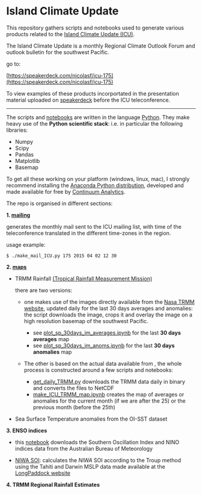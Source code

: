 # Island Climate Update

This repository gathers scripts and notebooks used to generate various products
related to the [Island Climate Update (ICU)](http://www.niwa.co.nz/climare/icu).

The Island Climate Update is a monthly Regional Climate Outlook Forum and outlook
bulletin for the southwest Pacific.

go to:

[https://speakerdeck.com/nicolasf/icu-175](https://speakerdeck.com/nicolasf/icu-175)

To view examples of these products incorportated in the presentation material uploaded
on [speakerdeck](https://speakerdeck.com/) before the ICU teleconference.

<hr size=5>

The scripts and [notebooks]() are written in the language [Python](). They make
heavy use of the **Python scientific stack**: i.e. in particular the following libraries:

+ Numpy
+ Scipy
+ Pandas
+ Matplotlib
+ Basemap

To get all these working on your platform (windows, linux, mac), I strongly recommend installing the [Anaconda Python distribution](https://store.continuum.io/cshop/anaconda/), developed and made available for free by [Continuum Analytics](http://continuum.io/).  

The repo is organised in different sections:

**1. [mailing](https://github.com/nicolasfauchereau/ICU/blob/master/mail/)**

  generates the monthly mail sent to the ICU mailing list, with time of the teleconference
  translated in the different time-zones in the region.

  usage example:

  ```
  $ ./make_mail_ICU.py 175 2015 04 02 12 30
  ```

**2. [maps](https://github.com/nicolasfauchereau/ICU/blob/master/maps/)**

  + TRMM Rainfall [(Tropical Rainfall Measurement Mission)](https://climatedataguide.ucar.edu/climate-data/trmm-tropical-rainfall-measuring-mission)

    there are two versions:

    + one makes use of the images directly available from the [Nasa TRMM website](http://trmm.gsfc.nasa.gov), updated daily for the last 30 days averages and anomalies: the script downloads the image, crops it and
    overlay the image on a high resolution basemap of the southwest Pacific.

      + see [plot_sp_30days_im_averages.ipynb](http://nbviewer.ipython.org/github/nicolasfauchereau/ICU/blob/master/maps/TRMM/plot_sp_30days_im_averages.ipynb) for the last **30 days averages** map
      + see [plot_sp_30days_im_anoms.ipynb](http://nbviewer.ipython.org/github/nicolasfauchereau/ICU/blob/master/maps/TRMM/plot_sp_30days_im_anoms.ipynb) for the last **30 days anomalies** map


    + The other is based on the actual data available from [](), the whole process is
    constructed around a few scripts and notebooks:

      + [get_daily_TRMM.py](https://github.com/nicolasfauchereau/ICU/blob/master/maps/TRMM/get_daily_TRMM.py) downloads the TRMM data daily in binary and converts the files
      to NetCDF
      + [make_ICU_TRMM_map.ipynb](http://nbviewer.ipython.org/github/nicolasfauchereau/ICU/blob/master/maps/TRMM/make_ICU_TRMM_map.ipynb) creates the map of averages or anomalies for the current month (if we are after the 25) or the previous month (before the 25th)

  + Sea Surface Temperature anomalies from the OI-SST dataset


**3. ENSO indices**

  + this [notebook]() downloads the Southern Oscillation Index and NINO indices data from the Australian Bureau of Meteorology

  + [NIWA SOI](): calculates the *NIWA* SOI according to the Troup method using the Tahiti and Darwin MSLP data made available at the [LongPaddock website]()

**4. TRMM Regional Rainfall Estimates**
